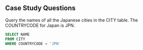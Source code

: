 ## Case Study Questions

Query the names of all the Japanese cities in the CITY table. The COUNTRYCODE for Japan is JPN. 

````sql
SELECT NAME
FROM CITY
WHERE COUNTRYCODE = 'JPN'
````
